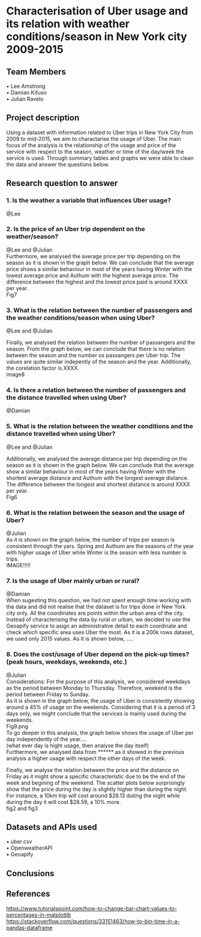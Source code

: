 # Characterisation of Uber usage and its relation with weather conditions/season in New York city 2009-2015  
## Team Members
•	Lee Amstrong  
•	Damian Kifuso  
•	Julian Ravelo
## Project description
Using a dataset with information related to Uber trips in New York City from 2009 to mid-2015, we aim to charactarise the usage of Uber. The main focus of the analysis is the relationship of the usage and price of the service with respect to the season, weather or time of the day/week the service is used. Through summary tables and graphs we were able to clean the data and answer the questions below.  
## Research question to answer  
### 1. Is the weather a variable that influences Uber usage?  
@Lee  
### 2. Is the price of an Uber trip dependent on the weather/season?  
@Lee and @Julian  
Furthermore, we analysed the average price per trip depending on the season as it is shown in the graph below. We can conclude that the average price shows a similar behaviour in most of the years having Winter with the lowest average price and Authum with the highest average price. The difference between the highest and the lowest price paid is around XXXX per year.  
Fig7  
### 3. What is the relation between the number of passengers and the weather conditions/season when using Uber?    
@Lee and @Julian  

Finally, we analysed the relation between the number of passangers and the season. From the graph below, we can conclude that there is no relation between the season and the number os passangers per Uber trip. The values are quite similar indepently of the season and the year. Additionally, the corelation factor is XXXX.  
image8  
### 4. Is there a relation between the number of passengers and the distance travelled when using Uber?   
@Damian  
### 5. What is the relation between the weather conditions and the distance travelled when using Uber?
@Lee and @Julian  

Additionally, we analysed the average distance per trip depending on the season as it is shown in the graph below. We can conclude that the average  show a similar behaviour in most of the years having Winter with the shortest average distance and Authum with the longest average distance. The difference between the longest and shortest distance is around XXXX per year.   
Fig6   
### 6. What is the relation between the season and the usage of Uber?   
@Julian  
As it is shown on the graph below, the number of trips per season is consistent through the yars. Spring and Authum are the seasons of the year with higher usage of Uber while Winter is the season with less number is trips.  
IMAGE!!!!!  
 
### 7. Is the usage of Uber mainly urban or rural?    
@Damian  
When sugesting this question, we had not spent enough time working with the data and did not realise that the dataset is for trips done in New York city only. All the coordinates are points within the urban area of the city. Instead of characterising the data by rural or urban, we decided to use the Geoapify service to asign an administrative detail to each coordinate and check which specific area uses Uber the most. As it is a 200k rows dataset, we used only 2015 values. 
As it is shown below, .....
### 8. Does the cost/usage of Uber depend on the pick-up times? (peak hours, weekdays, weekends, etc.)  
@Julian  
Considerations: For the purpose of this analysis, we considered weekdays as the period between Monday to Thursday. Therefore, weekend is the period between Friday to Sunday.  
As it is shown in the graph below, the usage of Uber is consistently showing around a 45% of usage on the weekends. Considering that it is a period of 3 days only, we might conclude that the services is mainly used during the weekends.  
Fig9.png  
To go deeper in this analysis, the graph below shows the usage of Uber per day independently of the year....  
(what ever day is hight usage, then analyse the day itself)  
Furthermore, we analysed data from ****** as it showed in the previous analysis a higher usage with respect the other days of the week.  

Finally, we analyse the relation between the price and the distance on Friday as it might show a specific characteristic due to be the end of the week and begining of the weekend. The scatter plots below surprisingly show that the price during the day is slightly higher than during the night. For instance, a 10km trip will cost around $26.13 duting the night while during the day it will cost $28.59, a 10% more.  
fig2 and fig3   
## Datasets and APIs used
•	uber.csv  
•	OpenweatherAPI  
•	Geoapify  
## Conclusions
## References
https://www.tutorialspoint.com/how-to-change-bar-chart-values-to-percentages-in-matplotlib  
https://stackoverflow.com/questions/33151463/how-to-bin-time-in-a-pandas-dataframe
   
